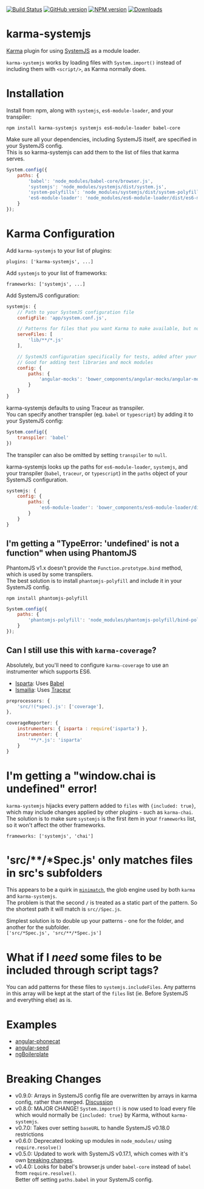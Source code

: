 [![Build Status](https://travis-ci.org/rolaveric/karma-systemjs.png?branch=master)](https://travis-ci.org/rolaveric/karma-systemjs)
[![GitHub version](http://img.shields.io/github/tag/rolaveric/karma-systemjs.svg)](https://github.com/rolaveric/karma-systemjs)
[![NPM version](http://img.shields.io/npm/v/karma-systemjs.svg)](https://npmjs.org/package/karma-systemjs)
[![Downloads](http://img.shields.io/npm/dm/karma-systemjs.svg)](https://npmjs.org/package/karma-systemjs)
# karma-systemjs
[Karma](http://karma-runner.github.io/) plugin for using [SystemJS](https://github.com/systemjs/systemjs) as a module loader.

`karma-systemjs` works by loading files with `System.import()` instead of including them with `<script/>`, as Karma normally does. 

# Installation

Install from npm, along with `systemjs`, `es6-module-loader`, and your transpiler:

`npm install karma-systemjs systemjs es6-module-loader babel-core`

Make sure all your dependencies, including SystemJS itself, are specified in your SystemJS config.  
This is so karma-systemjs can add them to the list of files that karma serves.

```js
System.config({
	paths: {
		'babel': 'node_modules/babel-core/browser.js',
		'systemjs': 'node_modules/systemjs/dist/system.js',
		'system-polyfills': 'node_modules/systemjs/dist/system-polyfills.js',
		'es6-module-loader': 'node_modules/es6-module-loader/dist/es6-module-loader.js'
	}
});
```

# Karma Configuration

Add `karma-systemjs` to your list of plugins:

`plugins: ['karma-systemjs', ...]`

Add `systemjs` to your list of frameworks:

`frameworks: ['systemjs', ...]`

Add SystemJS configuration:

```js
systemjs: {
	// Path to your SystemJS configuration file
	configFile: 'app/system.conf.js',

	// Patterns for files that you want Karma to make available, but not loaded until a module requests them. eg. Third-party libraries.
	serveFiles: [
		'lib/**/*.js'
	],

	// SystemJS configuration specifically for tests, added after your config file.
	// Good for adding test libraries and mock modules
	config: {
		paths: {
			'angular-mocks': 'bower_components/angular-mocks/angular-mocks.js'
		}
	}
}
```

karma-systemjs defaults to using Traceur as transpiler.  
You can specify another transpiler (eg. `babel` or `typescript`) by adding it to your SystemJS config:

```js
System.config({
	transpiler: 'babel'
})
```

The transpiler can also be omitted by setting `transpiler` to `null`.

karma-systemjs looks up the paths for `es6-module-loader`, `systemjs`, and your transpiler (`babel`, `traceur`, or `typescript`)
in the `paths` object of your SystemJS configuration.  

```js
systemjs: {
	config: {
		paths: {
			'es6-module-loader': 'bower_components/es6-module-loader/dist/es6-module-loader.js'
		}
	}
}
```

## I'm getting a "TypeError: 'undefined' is not a function" when using PhantomJS

PhantomJS v1.x doesn't provide the `Function.prototype.bind` method, which is used by some transpilers.  
The best solution is to install `phantomjs-polyfill` and include it in your SystemJS config.

`npm install phantomjs-polyfill`

```js
System.config({
	paths: {
		'phantomjs-polyfill': 'node_modules/phantomjs-polyfill/bind-polyfill.js'
	}
});
```

## Can I still use this with `karma-coverage`?

Absolutely, but you'll need to configure `karma-coverage` to use an instrumenter which supports ES6.

- [Isparta](https://github.com/douglasduteil/isparta): Uses [Babel](https://babeljs.io/)
- [Ismailia](https://github.com/Spote/ismailia): Uses [Traceur](https://github.com/google/traceur-compiler)

```js
preprocessors: {
	'src/!(*spec).js': ['coverage'],
},

coverageReporter: {
	instrumenters: { isparta : require('isparta') },
	instrumenter: {
		'**/*.js': 'isparta'
	}
}
```

# I'm getting a "window.chai is undefined" error!

`karma-systemjs` hijacks every pattern added to `files` with `{included: true}`, which may include changes applied by other plugins - such as `karma-chai`.  
The solution is to make sure `systemjs` is the first item in your `frameworks` list, so it won't affect the other frameworks.

`frameworks: ['systemjs', 'chai']`

# 'src/**/*Spec.js' only matches files in src's subfolders

This appears to be a quirk in [`minimatch`](https://www.npmjs.com/package/minimatch), the glob engine used by both `karma` and `karma-systemjs`.  
The problem is that the second `/` is treated as a static part of the pattern. So the shortest path it will match is `src//Spec.js`.

Simplest solution is to double up your patterns - one for the folder, and another for the subfolder.  
`['src/*Spec.js', 'src/**/*Spec.js']`

# What if I *need* some files to be included through script tags?

You can add patterns for these files to `systemjs.includeFiles`.
Any patterns in this array will be kept at the start of the `files` list (ie. Before SystemJS and everything else) as is.

# Examples

* [angular-phonecat](https://github.com/rolaveric/angular-phonecat/tree/es6)
* [angular-seed](https://github.com/rolaveric/angular-seed/tree/es6)
* [ngBoilerplate](https://github.com/rolaveric/ngbp/tree/es6)

# Breaking Changes

* v0.9.0: Arrays in SystemJS config file are overwritten by arrays in karma config, rather than merged. [Discussion](https://github.com/rolaveric/karma-systemjs/issues/9#issuecomment-152029085) 
* v0.8.0: MAJOR CHANGE! `System.import()` is now used to load every file which would normally be `{included: true}` by Karma, without `karma-systemjs`.
* v0.7.0: Takes over setting `baseURL` to handle SystemJS v0.18.0 restrictions
* v0.6.0: Deprecated looking up modules in `node_modules/` using `require.resolve()`
* v0.5.0: Updated to work with SystemJS v0.17.1, which comes with it's own [breaking changes](https://github.com/systemjs/systemjs/releases/tag/0.17.0).
* v0.4.0: Looks for babel's browser.js under `babel-core` instead of `babel` from `require.resolve()`.  
Better off setting `paths.babel` in your SystemJS config.
